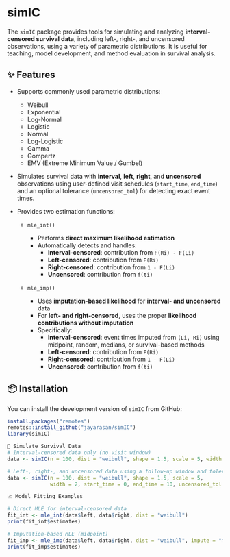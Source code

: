 # simIC

<!-- badges: start -->
<!-- badges: end -->

The `simIC` package provides tools for simulating and analyzing **interval-censored survival data**, including left-, right-, and uncensored observations, using a variety of parametric distributions. It is useful for teaching, model development, and method evaluation in survival analysis.

## ✨ Features

* Supports commonly used parametric distributions:
  * Weibull  
  * Exponential  
  * Log-Normal  
  * Logistic  
  * Normal  
  * Log-Logistic  
  * Gamma  
  * Gompertz  
  * EMV (Extreme Minimum Value / Gumbel)

* Simulates survival data with **interval**, **left**, **right**, and **uncensored** observations using user-defined visit schedules (`start_time`, `end_time`) and an optional tolerance (`uncensored_tol`) for detecting exact event times.

* Provides two estimation functions:

  * `mle_int()`  
    - Performs **direct maximum likelihood estimation**  
    - Automatically detects and handles:
      - **Interval-censored**: contribution from `F(Ri) - F(Li)`  
      - **Left-censored**: contribution from `F(Ri)`  
      - **Right-censored**: contribution from `1 - F(Li)`  
      - **Uncensored**: contribution from `f(ti)`

  * `mle_imp()`  
    - Uses **imputation-based likelihood** for **interval- and uncensored** data  
    - For **left- and right-censored**, uses the proper **likelihood contributions without imputation**  
    - Specifically:
      - **Interval-censored**: event times imputed from `(Li, Ri)` using midpoint, random, medians, or survival-based methods  
      - **Left-censored**: contribution from `F(Ri)`  
      - **Right-censored**: contribution from `1 - F(Li)`  
      - **Uncensored**: contribution from `f(ti)`

## 📦 Installation

You can install the development version of `simIC` from GitHub:

```r
install.packages("remotes")
remotes::install_github("jayarasan/simIC")
library(simIC)

🧪 Simulate Survival Data
# Interval-censored data only (no visit window)
data <- simIC(n = 100, dist = "weibull", shape = 1.5, scale = 5, width = 2)

# Left-, right-, and uncensored data using a follow-up window and tolerance
data <- simIC(n = 100, dist = "weibull", shape = 1.5, scale = 5,
              width = 2, start_time = 0, end_time = 10, uncensored_tol = 0.1)

📈 Model Fitting Examples

# Direct MLE for interval-censored data
fit_int <- mle_int(data$left, data$right, dist = "weibull")
print(fit_int$estimates)

# Imputation-based MLE (midpoint)
fit_imp <- mle_imp(data$left, data$right, dist = "weibull", impute = "midpoint")
print(fit_imp$estimates)

